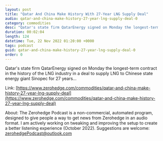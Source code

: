 ```yaml
---
layout: post
title: "Qatar And China Make History With 27-Year LNG Supply Deal"
audio: qatar-and-china-make-history-27-year-lng-supply-deal-0
category: commodities
desc: "Qatar's state firm QatarEnergy signed on Monday the longest-term contract in the history of the LNG industry in a deal to supply LNG to Chinese state energy giant Sinopec for 27 years..."
duration: 00:02:04
length: 124
datetime: Tue, 22 Nov 2022 01:20:00 +0000
tags: podcast
guid: qatar-and-china-make-history-27-year-lng-supply-deal-0
order: 0
---
```

Qatar's state firm QatarEnergy signed on Monday the longest-term contract in the history of the LNG industry in a deal to supply LNG to Chinese state energy giant Sinopec for 27 years...

Link: [https://www.zerohedge.com/commodities/qatar-and-china-make-history-27-year-lng-supply-deal](https://www.zerohedge.com/commodities/qatar-and-china-make-history-27-year-lng-supply-deal)

About: The Zerohedge Podcast is a non-commercial, automated program, designed to give people a way to get news from Zerohedge in an audio format.  I am actively working on tweaking and improving the setup to create a better listening experience (October 2022).  Suggestions are welcome: [zerohedgePodcast@outlook.com](mailto:zerohedgePodcast@outlook.com)